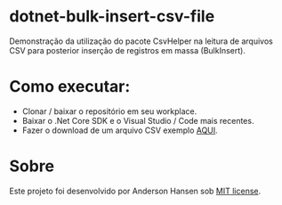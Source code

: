 # dotnet-bulk-insert-csv-file
Demonstração da utilização do pacote CsvHelper na leitura de arquivos CSV para posterior inserção de registros em massa (BulkInsert).

# Como executar:
- Clonar / baixar o repositório em seu workplace.
- Baixar o .Net Core SDK e o Visual Studio / Code mais recentes.
- Fazer o download de um arquivo CSV exemplo [AQUI](https://www.datablist.com/learn/csv/download-sample-csv-files#organizations-dataset).

# Sobre
Este projeto foi desenvolvido por Anderson Hansen sob [MIT license](LICENSE). 
